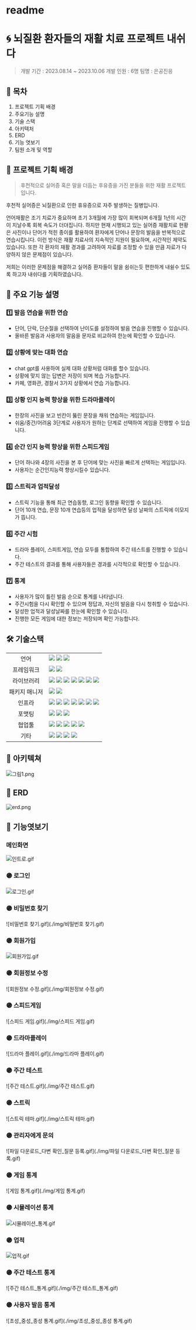 # readme

# 🌀 뇌질환 환자들의 재활 치료 프로젝트 내쉬다

> 개발 기간 : 2023.08.14 ~ 2023.10.06
> 개발 인원 : 6명
> 팀명 : 은공진응

## 📑 목차

1. 프로젝트 기획 배경
2. 주요기능 설명
3. 기술 스택
4. 아키텍처
5. ERD
6. 기능 엿보기
7. 팀원 소개 및 역할

## 🚩 프로젝트 기획 배경

> 후천적으로 실어증 혹은 말을 더듬는 후유증을 가진 분들을 위한 재활 프로젝트입니다.

후천적 실어증은 뇌질환으로 인한 휴유증으로 자주 발생하는 질병입니다.

언어재활은 조기 치료가 중요하며 초기 3개월에 가장 많이 회복되며 6개월 1년의 시간이 지날수록 회복 속도가 더뎌집니다.
하지만 현재 시행되고 있는 실어증 재활치료 현황은 사진이나 단어가 적힌 종이를 활용하여 환자에게 단어나 문장의 발음을 반복적으로 연습시킵니다.
이런 방식은 재활 치료사의 지속적인 지원이 필요하며, 시간적인 제약도 있습니다.
또한 각 환자의 재활 경과를 고려하여 자료를 조정할 수 있을 만큼 자료가 다양하지 않은 문제점이 있습니다.

저희는 이러한 문제점을 해결하고 실어증 환자들이 말을 쉼쉬는듯 편한하게 내쉴수 있도록 하고자 내쉬다를 기획하였습니다.

## 🔎 주요 기능 설명

### 1️⃣ 발음 연습을 위한 연습

- 단어, 단락, 단순절을 선택하여 난이도를 설정하여 발음 연습을 진행할 수 있습니다.
- 올바른 발음과 사용자의 말음을 문자로 비교하여 한눈에 확인할 수 있습니다.

### 2️⃣ 상황에 맞는 대화 연습

- chat gpt를 사용하여 실제 대화 상황처럼 대화를 할수 있습니다.
- 상황에 맞지 않는 답변은 저장이 되며 복습 가능합니다.
- 카페, 영화관, 경찰서 3가지 상황에서 연습 가능합니다.

### 3️⃣ 상황 인지 능력 향상을 위한 드라마플레이

- 한장의 사진을 보고 빈칸이 뚫린 문장을 채워 연습하는 게임입니다.
- 쉬움/중간/어려움 3단계로 사용자가 원하는 단계로 선택하여 게임을 진행할 수 있습니다.

### 4️⃣ 순간 인지 능력 향상을 위한 스피드게임

- 단어 하나와 4장의 사진을 본 후 단어에 맞는 사진을 빠르게 선택하는 게임입니다.
- 사용자는 순간인지능력 향상시킬수 있습니다.

### 5️⃣ 스트릭과 업적달성

- 스트릭 기능을 통해 최근 연습동향, 로그인 동향을 확인할 수 있습니다.
- 단어 10개 연습, 문장 10개 연습등의 업적을 달성하면 달성 날짜의 스트릭에 이모지가 뜹니다.

### 6️⃣ 주간 시험

- 드라마 플레이, 스피트게임, 연습 모두를 통합하여 주간 테스트를 진행할 수 있습니다.
- 주간 테스트의 결과를 통해 사용자들은 경과를 시각적으로 확인할 수 있습니다.

### 7️⃣ 통계

- 사용자가 많이 틀린 발음 순으로 통계를 나타냅니다.
- 주간시험을 다시 확인할 수 있으며 정답과, 자신의 발음을 다시 청취할 수 있습니다.
- 달성한 업적과 달성날짜를 한눈에 확인할 수 있습니다.
- 진행한 모든 게임에 대한 정보는 저장되며 확인 가능합니다.

## 🛠 기술스택

<table>
<tr>
 <td align="center">언어</td>
 <td>
  <img src="https://img.shields.io/badge/JavaScript-F7DF1E?style=for-the-badge&logo=JavaScript&logoColor=ffffff"/>
  <img src="https://img.shields.io/badge/Java-orange?style=for-the-badge&logo=Java&logoColor=white"/>
	<img src="https://img.shields.io/badge/pytorch-EE4C2C?style=for-the-badge&logo=css3&logoColor=white"/>
	
 </td>
</tr>
<tr>
 <td align="center">프레임워크</td>
 <td>
  <img src="https://img.shields.io/badge/Spring-6DB33F?style=for-the-badge&logo=Spring&logoColor=ffffff"/>
	<img src="https://img.shields.io/badge/React-61DAFB?style=for-the-badge&logo=React&logoColor=ffffff"/>  
</tr>
<tr>
 <td align="center">라이브러리</td>
 <td>
  
<img src="https://img.shields.io/badge/SpringBoot-6DB33F?style=for-the-badge&logo=SpringBoot&logoColor=ffffff"/>
<img src="https://img.shields.io/badge/springsecurity-6DB33F?style=for-the-badge&logo=springsecurity&logoColor=ffffff"/>
<img src="https://img.shields.io/badge/jwt-6DB33F?style=for-the-badge&logo=jwt&logoColor=ffffff"/>
<img src="https://img.shields.io/badge/gpt-6DB33F?style=for-the-badge&logo=jwt&logoColor=ffffff"/>
<img src="https://img.shields.io/badge/smtp-6DB33F?style=for-the-badge&logo=jwt&logoColor=ffffff"/>
<img src="https://img.shields.io/badge/smtp-6DB33F?style=for-the-badge&logo=jwt&logoColor=ffffff"/>
<img src="https://img.shields.io/badge/fastapi-009688?style=for-the-badge&logo=jwt&logoColor=ffffff"/>

</tr>
<tr>
 <td align="center">패키지 매니저</td>
 <td>
    <img src="https://img.shields.io/badge/npm-CB3837?style=for-the-badge&logo=npm&logoColor=white">
    <img src="https://img.shields.io/badge/gradle-02303A?style=for-the-badge&logo=gradle&logoColor=white">

  </td>
</tr>
<tr>
 <td align="center">인프라</td>
 <td>
  <img src="https://img.shields.io/badge/MYSQL-4479A1?style=for-the-badge&logo=MYSQL&logoColor=ffffff"/>
  <img src="https://img.shields.io/badge/amazonaws-232F3E?style=for-the-badge&logo=amazonaws&logoColor=ffffff"/>
  <img src="https://img.shields.io/badge/amazons3-569A31?style=for-the-badge&logo=amazons3&logoColor=ffffff"/>
  <img src="https://img.shields.io/badge/docker-2496ED?style=for-the-badge&logo=docker&logoColor=ffffff"/>
  <img src="https://img.shields.io/badge/jenkins-D24939?style=for-the-badge&logo=jenkins&logoColor=ffffff"/>
    <img src="https://img.shields.io/badge/redis-DC382D?style=for-the-badge&logo=jenkins&logoColor=ffffff"/>
        <img src="https://img.shields.io/badge/mongodb-47A248?style=for-the-badge&logo=jenkins&logoColor=ffffff"/>
  
</tr>
<tr>
 <td align="center">포맷팅</td>
 <td>
  <img src="https://img.shields.io/badge/ESLint-4B32C3?style=for-the-badge&logo=ESLint&logoColor=ffffff"/> 
  <img src="https://img.shields.io/badge/Prettier-F7B93E?style=for-the-badge&logo=Prettier&logoColor=ffffff"/> 
  <img src="https://img.shields.io/badge/PostCSS-DD3A0A?style=for-the-badge&logo=PostCSS&logoColor=ffffff"/> 
  </td>
</tr>

<tr>
 <td align="center">협업툴</td>
 <td>
    <img src="https://img.shields.io/badge/Git-F05032?style=for-the-badge&logo=Git&logoColor=white"/>
    <img src="https://img.shields.io/badge/GitHub-181717?style=for-the-badge&logo=GitHub&logoColor=white"/> 
    <img src="https://img.shields.io/badge/Gitlab-FC6D26?style=for-the-badge&logo=Gitlab&logoColor=white"/> 
    <img src="https://img.shields.io/badge/Mattermost-0058CC?style=for-the-badge&logo=Mattermost&logoColor=white"/> 
    <img src="https://img.shields.io/badge/jira-0052CC?style=for-the-badge&logo=jira&logoColor=white"/>
 </td>
</tr>
<tr>
 <td align="center">기타</td>
 <td>
    <img src="https://img.shields.io/badge/Figma-F24E1E?style=for-the-badge&logo=Figma&logoColor=white"/>
    <img src="https://img.shields.io/badge/Notion-000000?style=for-the-badge&logo=Notion&logoColor=white"/> 
    <img src="https://img.shields.io/badge/swagger-85EA2D?style=for-the-badge&logo=swagger&logoColor=white"/>
        <img src="https://img.shields.io/badge/postman-FF6C37?style=for-the-badge&logo=postman&logoColor=white"/>
 </td>
</tr>
</table>

## 🧱 아키텍쳐
![그림1.png](./img/아키텍처.png)

## 📌 ERD
![erd.png](./img/erd.png)

## 👀 기능엿보기
### 메인화면
![인트로.gif](./img/인트로.gif)

### 🟣 로그인
![로그인.gif](./img/로그인.gif)

### 🟣 비밀번호 찾기
![비밀번호 찾기.gif](./img/비밀번호 찾기.gif)

### 🟣 회원가입
![회원가입.gif](./img/회원가입.gif)

### 🟣 회원정보 수정
![회원정보 수정.gif](./img/회원정보 수정.gif)

### 🟣 스피드게임
![스피드 게임.gif](./img/스피드 게임.gif)

### 🟣 드라마플레이
![드라마 플레이.gif](./img/드라마 플레이.gif)

### 🟣 주간 테스트
![주간 테스트.gif](./img/주간 테스트.gif)

### 🟣 스트릭
![스트릭 테마.gif](./img/스트릭 테마.gif)

### 🟣 관리자에게 문의
![파일 다운로드_다변 확인_질문 등록.gif](./img/파일 다운로드_다변 확인_질문 등록.gif)

### 🟣 게임 통계
![게임 통계.gif](./img/게임 통계.gif)

### 🟣 시뮬레이션 통계
![시뮬레이션_통계.gif](./img/시뮬레이션_통계.gif)

### 🟣 업적
![업적.gif](./img/업적.gif)

### 🟣 주간 테스트 통계
![주간 테스트_통계.gif](./img/주간 테스트_통계.gif)

### 🟣 사용자 발음 통계
![초성_중성_종성 통계.gif](./img/초성_중성_종성 통계.gif)

